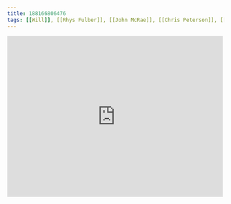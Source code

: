 ```yaml
---
title: 188166806476
tags: [[Will]], [[Rhys Fulber]], [[John McRae]], [[Chris Peterson]], [[Jeff Stoddard]]
---
```

<iframe allow="accelerometer; autoplay; clipboard-write; encrypted-media; gyroscope; picture-in-picture" allowfullscreen="" frameborder="0" height="375" id="youtube_iframe" src="https://www.youtube.com/embed/Y1stAP0GLrc?feature=oembed&amp;enablejsapi=1&amp;origin=https://safe.txmblr.com&amp;wmode=opaque" width="500"></iframe>